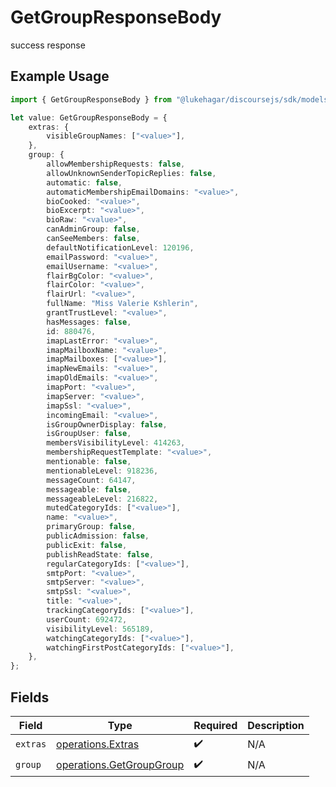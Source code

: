 # GetGroupResponseBody

success response

## Example Usage

```typescript
import { GetGroupResponseBody } from "@lukehagar/discoursejs/sdk/models/operations";

let value: GetGroupResponseBody = {
    extras: {
        visibleGroupNames: ["<value>"],
    },
    group: {
        allowMembershipRequests: false,
        allowUnknownSenderTopicReplies: false,
        automatic: false,
        automaticMembershipEmailDomains: "<value>",
        bioCooked: "<value>",
        bioExcerpt: "<value>",
        bioRaw: "<value>",
        canAdminGroup: false,
        canSeeMembers: false,
        defaultNotificationLevel: 120196,
        emailPassword: "<value>",
        emailUsername: "<value>",
        flairBgColor: "<value>",
        flairColor: "<value>",
        flairUrl: "<value>",
        fullName: "Miss Valerie Kshlerin",
        grantTrustLevel: "<value>",
        hasMessages: false,
        id: 880476,
        imapLastError: "<value>",
        imapMailboxName: "<value>",
        imapMailboxes: ["<value>"],
        imapNewEmails: "<value>",
        imapOldEmails: "<value>",
        imapPort: "<value>",
        imapServer: "<value>",
        imapSsl: "<value>",
        incomingEmail: "<value>",
        isGroupOwnerDisplay: false,
        isGroupUser: false,
        membersVisibilityLevel: 414263,
        membershipRequestTemplate: "<value>",
        mentionable: false,
        mentionableLevel: 918236,
        messageCount: 64147,
        messageable: false,
        messageableLevel: 216822,
        mutedCategoryIds: ["<value>"],
        name: "<value>",
        primaryGroup: false,
        publicAdmission: false,
        publicExit: false,
        publishReadState: false,
        regularCategoryIds: ["<value>"],
        smtpPort: "<value>",
        smtpServer: "<value>",
        smtpSsl: "<value>",
        title: "<value>",
        trackingCategoryIds: ["<value>"],
        userCount: 692472,
        visibilityLevel: 565189,
        watchingCategoryIds: ["<value>"],
        watchingFirstPostCategoryIds: ["<value>"],
    },
};
```

## Fields

| Field                                                                       | Type                                                                        | Required                                                                    | Description                                                                 |
| --------------------------------------------------------------------------- | --------------------------------------------------------------------------- | --------------------------------------------------------------------------- | --------------------------------------------------------------------------- |
| `extras`                                                                    | [operations.Extras](../../../sdk/models/operations/extras.md)               | :heavy_check_mark:                                                          | N/A                                                                         |
| `group`                                                                     | [operations.GetGroupGroup](../../../sdk/models/operations/getgroupgroup.md) | :heavy_check_mark:                                                          | N/A                                                                         |